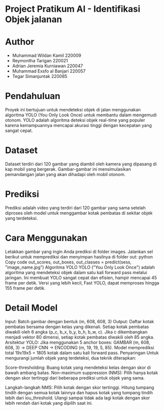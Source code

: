 # Project Pratikum AI - Identifikasi Objek jalanan 

# Author
- Muhammad Wildan Kamil 220009
- Reymontha Tarigan 220021
- Adrian Jeremia Kurniawan 220047
- Muhammad Exsfo al Banjari 220057
- Tegar Simanjuntak 220085

# Pendahuluan
Proyek ini bertujuan untuk mendeteksi objek di jalan menggunakan algoritma YOLO (You Only Look Once) untuk membantu dalam mengemudi otonom. YOLO adalah algoritma deteksi objek real-time yang populer karena kemampuannya mencapai akurasi tinggi dengan kecepatan yang sangat cepat.

# Dataset
Dataset terdiri dari 120 gambar yang diambil oleh kamera yang dipasang di kap mobil yang bergerak. Gambar-gambar ini mensimulasikan pemandangan jalan yang akan dihadapi oleh mobil otonom.

# Prediksi
Prediksi adalah video yang terdiri dari 120 gambar yang sama setelah diproses oleh model untuk menggambar kotak pembatas di sekitar objek yang terdeteksi.

# Cara Menggunakan
Letakkan gambar yang ingin Anda prediksi di folder images.
Jalankan sel berikut untuk memprediksi dan menyimpan hasilnya di folder out:
python
Copy code
out_scores, out_boxes, out_classes = predict(sess, "image_name.jpg")
Algoritma YOLO
YOLO ("You Only Look Once") adalah algoritma yang mendeteksi objek dalam satu kali forward pass melalui jaringan. Ini membuat YOLO sangat cepat dan efisien, hampir mencapai 45 frame per detik. Versi yang lebih kecil, Fast YOLO, dapat memproses hingga 155 frame per detik.

# Detail Model
Input: Batch gambar dengan bentuk (m, 608, 608, 3)
Output: Daftar kotak pembatas bersama dengan kelas yang dikenali. Setiap kotak pembatas diwakili oleh 6 angka (p_c, b_x, b_y, b_h, b_w, c). Jika c dikembangkan menjadi vektor 80 dimensi, setiap kotak pembatas diwakili oleh 85 angka.
Arsitektur YOLO: Jika menggunakan 5 anchor boxes: GAMBAR (m, 608, 608, 3) -> DEEP CNN -> ENCODING (m, 19, 19, 5, 85). Model memprediksi total 19x19x5 = 1805 kotak dalam satu kali forward pass.
Penyaringan
Untuk mengurangi jumlah objek yang terdeteksi, dua teknik diterapkan:

Score-thresholding: Buang kotak yang mendeteksi kelas dengan skor di bawah ambang batas.
Non-maximum suppression (NMS): Pilih hanya kotak dengan skor tertinggi dari beberapa prediksi untuk objek yang sama.

Langkah-langkah NMS:
Pilih kotak dengan skor tertinggi.
Hitung tumpang tindih dengan semua kotak lainnya dan hapus kotak yang tumpang tindih lebih dari iou_threshold.
Ulangi sampai tidak ada lagi kotak dengan skor lebih rendah dari kotak yang dipilih saat ini.
